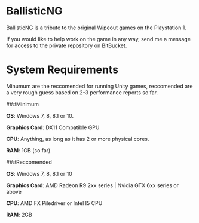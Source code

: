 # BallisticNG
BallisticNG is a tribute to the original Wipeout games on the Playstation 1.

If you would like to help work on the game in any way, send me a message for access to the private repository on BitBucket.

# System Requirements
Minumum are the reccomended for running Unity games, reccomended are a very rough guess based on 2-3 performance reports so far.

###Minimum

**OS**: Windows 7, 8, 8.1 or 10.

**Graphics Card**: DX11 Compatible GPU

**CPU**: Anything, as long as it has 2 or more physical cores.

**RAM**: 1GB (so far)

###Reccomended

**OS**: Windows 7, 8, 8.1 or 10

**Graphics Card**: AMD Radeon R9 2xx series | Nvidia GTX 6xx series or above

**CPU**: AMD FX Piledriver or Intel I5 CPU

**RAM**: 2GB 
